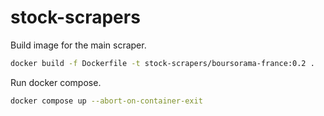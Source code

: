 # stock-scrapers

Build image for the main scraper.

```bash
docker build -f Dockerfile -t stock-scrapers/boursorama-france:0.2 .
```

Run docker compose.

```bash
docker compose up --abort-on-container-exit
```

